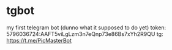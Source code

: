 # tgbot
my first telegram bot (dunno what it supposed to do yet)
token: 5796036724:AAFT5viLgLzm3n7eQnp73e86Bs7xYh2R9QU
tg: https://t.me/PicMasterBot
